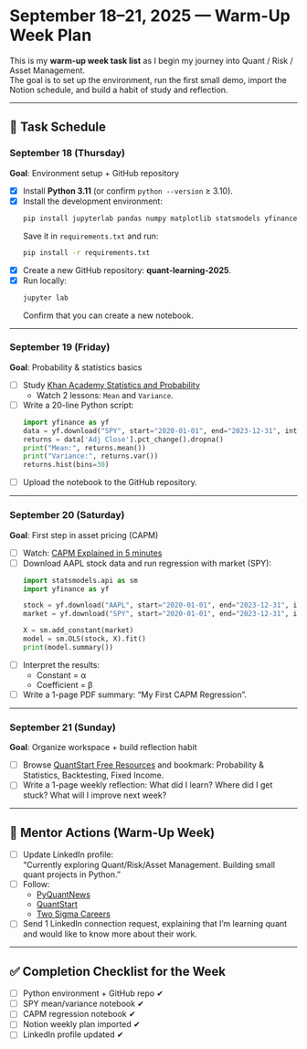 # September 18–21, 2025 — Warm-Up Week Plan

This is my **warm-up week task list** as I begin my journey into Quant / Risk / Asset Management.  
The goal is to set up the environment, run the first small demo, import the Notion schedule, and build a habit of study and reflection.  

---

## 📅 Task Schedule

### September 18 (Thursday)  
**Goal**: Environment setup + GitHub repository  
- [x] Install **Python 3.11** (or confirm `python --version` ≥ 3.10).  
- [x] Install the development environment:  
  ```bash
  pip install jupyterlab pandas numpy matplotlib statsmodels yfinance cvxpy
  ```  
  Save it in `requirements.txt` and run:  
  ```bash
  pip install -r requirements.txt
  ```  
- [x] Create a new GitHub repository: **quant-learning-2025**.  
- [x] Run locally:  
  ```bash
  jupyter lab
  ```  
  Confirm that you can create a new notebook.  

---

### September 19 (Friday)  
**Goal**: Probability & statistics basics  
- [ ] Study [Khan Academy Statistics and Probability](https://www.khanacademy.org/math/statistics-probability)  
  - Watch 2 lessons: `Mean` and `Variance`.  
- [ ] Write a 20-line Python script:  
  ```python
  import yfinance as yf
  data = yf.download("SPY", start="2020-01-01", end="2023-12-31", interval="1mo")
  returns = data['Adj Close'].pct_change().dropna()
  print("Mean:", returns.mean())
  print("Variance:", returns.var())
  returns.hist(bins=30)
  ```  
- [ ] Upload the notebook to the GitHub repository.  

---

### September 20 (Saturday)  
**Goal**: First step in asset pricing (CAPM)  
- [ ] Watch: [CAPM Explained in 5 minutes](https://www.youtube.com/watch?v=4bqn1uT2XGk)  
- [ ] Download AAPL stock data and run regression with market (SPY):  
  ```python
  import statsmodels.api as sm
  import yfinance as yf

  stock = yf.download("AAPL", start="2020-01-01", end="2023-12-31", interval="1mo")['Adj Close'].pct_change().dropna()
  market = yf.download("SPY", start="2020-01-01", end="2023-12-31", interval="1mo")['Adj Close'].pct_change().dropna()

  X = sm.add_constant(market)
  model = sm.OLS(stock, X).fit()
  print(model.summary())
  ```  
- [ ] Interpret the results:  
  - Constant = α  
  - Coefficient = β  
- [ ] Write a 1-page PDF summary: “My First CAPM Regression”.  

---

### September 21 (Sunday)  
**Goal**: Organize workspace + build reflection habit  
- [ ] Browse [QuantStart Free Resources](https://www.quantstart.com/articles/Free-Quantitative-Finance-Resources/) and bookmark: Probability & Statistics, Backtesting, Fixed Income.  
- [ ] Write a 1-page weekly reflection: What did I learn? Where did I get stuck? What will I improve next week?  

---

## 🔁 Mentor Actions (Warm-Up Week)  
- [ ] Update LinkedIn profile:  
  “Currently exploring Quant/Risk/Asset Management. Building small quant projects in Python.”  
- [ ] Follow:  
  - [PyQuantNews](https://www.pyquantnews.com/)  
  - [QuantStart](https://twitter.com/QuantStart)  
  - [Two Sigma Careers](https://www.twosigma.com/careers/)  
- [ ] Send 1 LinkedIn connection request, explaining that I’m learning quant and would like to know more about their work.  

---

## ✅ Completion Checklist for the Week  
- [ ] Python environment + GitHub repo ✔  
- [ ] SPY mean/variance notebook ✔  
- [ ] CAPM regression notebook ✔  
- [ ] Notion weekly plan imported ✔  
- [ ] LinkedIn profile updated ✔  

